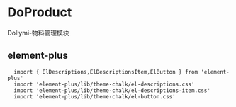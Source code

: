 # DoProduct
Dollymi-物料管理模块

## element-plus
```
  import { ElDescriptions,ElDescriptionsItem,ElButton } from 'element-plus'
  import 'element-plus/lib/theme-chalk/el-descriptions.css'
  import 'element-plus/lib/theme-chalk/el-descriptions-item.css'
  import 'element-plus/lib/theme-chalk/el-button.css'
```
